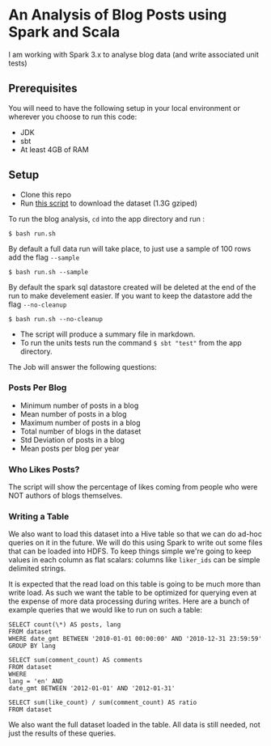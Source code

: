 # An Analysis of Blog Posts using Spark and Scala

I am working with Spark 3.x to analyse blog data (and write associated unit tests)

## Prerequisites

You will need to have the following setup in your local environment or wherever you choose to run this code:

- JDK
- sbt
- At least 4GB of RAM

## Setup

- Clone this repo
- Run [this script](data/get-data.sh) to download the dataset (1.3G gziped)

To run the blog analysis, `cd` into the app directory and run :

```
$ bash run.sh
```

By default a full data run will take place, to just use a sample of 100 rows add the flag `--sample`

```
$ bash run.sh --sample
```

By default the spark sql datastore created will be deleted at the end of the run to make develement easier. If you want to keep the datastore add the flag `--no-cleanup`

```
$ bash run.sh --no-cleanup
```

- The script will produce a summary file in markdown.
- To run the units tests run the command `$ sbt "test"` from the app directory.

The Job will answer the following questions:

### Posts Per Blog

- Minimum number of posts in a blog
- Mean number of posts in a blog
- Maximum number of posts in a blog
- Total number of blogs in the dataset
- Std Deviation of posts in a blog
- Mean posts per blog per year

### Who Likes Posts?

The script will show the percentage of likes coming from people who were NOT authors of blogs themselves.

### Writing a Table

We also want to load this dataset into a Hive table so that we can do ad-hoc queries on it in the future. We will do this using Spark to write out some files that can be loaded into HDFS. To keep things simple we're going to keep values in each column as flat scalars: columns like `liker_ids` can be simple delimited strings.

It is expected that the read load on this table is going to be much more than write load. As such we want the table to be optimized for querying even at the expense of more data processing during writes. Here are a bunch of example queries that we would like to run on such a table:

```
SELECT count(\*) AS posts, lang
FROM dataset
WHERE date_gmt BETWEEN '2010-01-01 00:00:00' AND '2010-12-31 23:59:59'
GROUP BY lang
```

```
SELECT sum(comment_count) AS comments
FROM dataset
WHERE
lang = 'en' AND
date_gmt BETWEEN '2012-01-01' AND '2012-01-31'
```

```
SELECT sum(like_count) / sum(comment_count) AS ratio
FROM dataset
```

We also want the full dataset loaded in the table. All data is still needed, not just the results of these queries.
